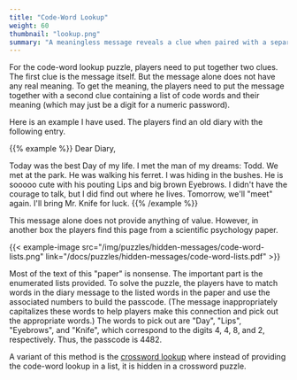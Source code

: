 ```yaml
---
title: "Code-Word Lookup"
weight: 60
thumbnail: "lookup.png"
summary: "A meaningless message reveals a clue when paired with a separate list of code words."
---
```


For the code-word lookup puzzle, players need to put together two clues.
The first clue is the message itself. But the message alone does not have
any real meaning. To get the meaning, the players need to put the message
together with a second clue containing a list of code words and their
meaning (which may just be a digit for a numeric password).

Here is an example I have used. The players find an old diary with the
following entry.

{{% example %}}
Dear Diary,

Today was the best Day of my life. I met the man of my dreams: Todd. We met
at the park. He was walking his ferret. I was hiding in the bushes. He is
sooooo cute with his pouting Lips and big brown Eyebrows. I didn't have the
courage to talk, but I did find out where he lives. Tomorrow, we'll "meet"
again. I'll bring Mr. Knife for luck.
{{% /example %}}

This message alone does not provide anything of value. However, in another
box the players find this page from a scientific psychology paper.

{{< example-image
      src="/img/puzzles/hidden-messages/code-word-lists.png"
	  link="/docs/puzzles/hidden-messages/code-word-lists.pdf"
	  >}}

Most of the text of this "paper" is nonsense. The important part is the
enumerated lists provided. To solve the puzzle, the players have to match
words in the diary message to the listed words in the paper and use the
associated numbers to build the passcode. (The message inappropriately
capitalizes these words to help players make this connection and pick out
the appropriate words.) The words to pick out are "Day", "Lips",
"Eyebrows", and "Knife", which correspond to the digits 4, 4, 8, and 2,
respectively. Thus, the passcode is 4482.

A variant of this method is the [crossword lookup] where instead of
providing the code-word lookup in a list, it is hidden in a crossword
puzzle.

[crossword lookup]: /puzzles/paper-and-pencil/crossword-lookup/
